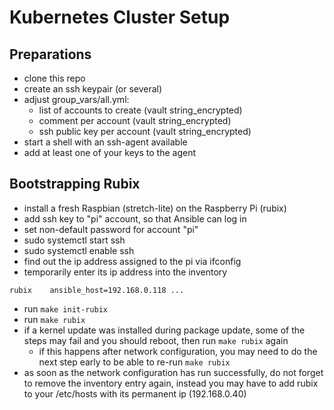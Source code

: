 # Kubernetes Cluster Setup

## Preparations

* clone this repo
* create an ssh keypair (or several)
* adjust group\_vars/all.yml:
  * list of accounts to create (vault string\_encrypted)
  * comment per account (vault string\_encrypted)
  * ssh public key per account (vault string\_encrypted)
* start a shell with an ssh-agent available
* add at least one of your keys to the agent

## Bootstrapping Rubix

* install a fresh Raspbian (stretch-lite) on the Raspberry Pi (rubix)
* add ssh key to "pi" account, so that Ansible can log in
* set non-default password for account "pi"
* sudo systemctl start ssh
* sudo systemctl enable ssh
* find out the ip address assigned to the pi via ifconfig
* temporarily enter its ip address into the inventory
```
rubix    ansible_host=192.168.0.118 ...
```
* run ```make init-rubix```
* run ```make rubix```
* if a kernel update was installed during package update, some of the
  steps may fail and you should reboot, then run ```make rubix``` again
  * if this happens after network configuration, you may need to do the 
    next step early to be able to re-run ```make rubix``` 
* as soon as the network configuration has run successfully, 
  do not forget to remove the inventory entry again, instead
  you may have to add rubix to your /etc/hosts with its permanent ip
  (192.168.0.40)
